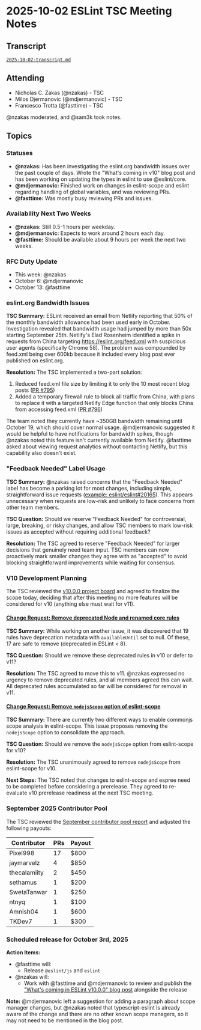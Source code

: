 # 2025-10-02 ESLint TSC Meeting Notes

## Transcript

[`2025-10-02-transcript.md`](2025-10-02-transcript.md)

## Attending

- Nicholas C. Zakas (@nzakas) - TSC
- Milos Djermanovic (@mdjermanovic) - TSC
- Francesco Trotta (@fasttime) - TSC

@nzakas moderated, and @sam3k took notes.

## Topics

### Statuses

* **@nzakas:** Has been investigating the eslint.org bandwidth issues over the past couple of days. Wrote the "What's coming in v10" blog post and has been working on updating the types in eslint to use @eslint/core.
* **@mdjermanovic:** Finished work on changes in eslint-scope and eslint regarding handling of global variables, and was reviewing PRs.
* **@fasttime:** Was mostly busy reviewing PRs and issues.

### Availability Next Two Weeks

* **@nzakas:** Still 0.5-1 hours per weekday.
* **@mdjermanovic:** Expects to work around 2 hours each day.
* **@fasttime:** Should be available about 9 hours per week the next two weeks.

### RFC Duty Update

* This week: @nzakas
* October 6: @mdjermanovic
* October 13: @fasttime

### eslint.org Bandwidth Issues

**TSC Summary:** ESLint received an email from Netlify reporting that 50% of the monthly bandwidth allowance had been used early in October. Investigation revealed that bandwidth usage had jumped by more than 50x starting September 25th. Netlify's Elad Rosenheim identified a spike in requests from China targeting https://eslint.org/feed.xml with suspicious user agents (specifically Chrome 58). The problem was compounded by feed.xml being over 600kb because it included every blog post ever published on eslint.org.

**Resolution:** The TSC implemented a two-part solution:
1. Reduced feed.xml file size by limiting it to only the 10 most recent blog posts ([PR #795](https://github.com/eslint/eslint.org/pull/795))
2. Added a temporary firewall rule to block all traffic from China, with plans to replace it with a targeted Netlify Edge function that only blocks China from accessing feed.xml ([PR #796](https://github.com/eslint/eslint.org/pull/796))

The team noted they currently have ~350GB bandwidth remaining until October 19, which should cover normal usage. @mdjermanovic suggested it would be helpful to have notifications for bandwidth spikes, though @nzakas noted this feature isn't currently available from Netlify. @fasttime asked about viewing request analytics without contacting Netlify, but this capability also doesn't exist.

### "Feedback Needed" Label Usage

**TSC Summary:** @nzakas raised concerns that the "Feedback Needed" label has become a parking lot for most changes, including simple, straightforward issue requests ([example: eslint/eslint#20165](https://github.com/eslint/eslint/issues/20165)). This appears unnecessary when requests are low-risk and unlikely to face concerns from other team members.

**TSC Question:** Should we reserve "Feedback Needed" for controversial, large, breaking, or risky changes, and allow TSC members to mark low-risk issues as accepted without requiring additional feedback?

**Resolution:** The TSC agreed to reserve "Feedback Needed" for larger decisions that genuinely need team input. TSC members can now proactively mark smaller changes they agree with as "accepted" to avoid blocking straightforward improvements while waiting for consensus.

### V10 Development Planning

The TSC reviewed the [v10.0.0 project board](https://github.com/orgs/eslint/projects/6) and agreed to finalize the scope today, deciding that after this meeting no more features will be considered for v10 (anything else must wait for v11).

#### [Change Request: Remove deprecated Node and renamed core rules](https://github.com/eslint/eslint/issues/20171)

**TSC Summary:** While working on another issue, it was discovered that 19 rules have deprecation metadata with `availableUntil` set to null. Of these, 17 are safe to remove (deprecated in ESLint < 8).

**TSC Question:** Should we remove these deprecated rules in v10 or defer to v11?

**Resolution:** The TSC agreed to move this to v11. @nzakas expressed no urgency to remove deprecated rules, and all members agreed this can wait. All deprecated rules accumulated so far will be considered for removal in v11.

#### [Change Request: Remove `nodejsScope` option of eslint-scope](https://github.com/eslint/js/issues/697)

**TSC Summary:** There are currently two different ways to enable commonjs scope analysis in eslint-scope. This issue proposes removing the `nodejsScope` option to consolidate the approach.

**TSC Question:** Should we remove the `nodejsScope` option from eslint-scope for v10?

**Resolution:** The TSC unanimously agreed to remove `nodejsScope` from eslint-scope for v10.

**Next Steps:** The TSC noted that changes to eslint-scope and espree need to be completed before considering a prerelease. They agreed to re-evaluate v10 prerelease readiness at the next TSC meeting.

### September 2025 Contributor Pool

The TSC reviewed the [September contributor pool report](https://github.com/eslint/tsc-meetings/blob/main/notes/2025/2025-10-01-contributor-pool.md) and adjusted the following payouts:

| Contributor   | PRs | Payout |
|---------------|-----|--------|
| Pixel998      | 17  | $800   |
| jaymarvelz    | 4   | $850   |
| thecalamiity  | 2   | $450   |
| sethamus      | 1   | $200   |
| SwetaTanwar   | 1   | $250   |
| ntnyq         | 1   | $100   |
| Amnish04      | 1   | $600   |
| TKDev7        | 1   | $300   |

### Scheduled release for October 3rd, 2025

**Action Items:**

- @fasttime will:
  - Release `@eslint/js` and `eslint`
- @nzakas will:
  - Work with @fasttime and @mdjermanovic to review and publish the ["What's coming in ESLint v10.0.0" blog post](https://github.com/eslint/eslint.org/pull/792) alongside the release

**Note:** @mdjermanovic left a suggestion for adding a paragraph about scope manager changes, but @nzakas noted that typescript-eslint is already aware of the change and there are no other known scope managers, so it may not need to be mentioned in the blog post.
